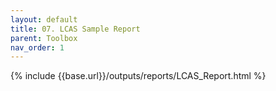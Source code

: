 ```yaml
---
layout: default
title: 07. LCAS Sample Report
parent: Toolbox
nav_order: 1
---
```




{% include {{base.url}}/outputs/reports/LCAS_Report.html %}